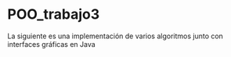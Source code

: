# POO_trabajo3
La siguiente es una implementación de varios algoritmos junto con interfaces gráficas en Java
